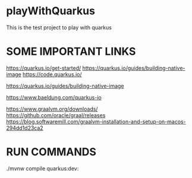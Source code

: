 # playWithQuarkus
This is the test project to play with quarkus

SOME IMPORTANT LINKS
======================
https://quarkus.io/get-started/
https://quarkus.io/guides/building-native-image
https://code.quarkus.io/

https://quarkus.io/guides/building-native-image


https://www.baeldung.com/quarkus-io

https://www.graalvm.org/downloads/
https://github.com/oracle/graal/releases
https://blog.softwaremill.com/graalvm-installation-and-setup-on-macos-294dd1d23ca2


RUN COMMANDS
=============
./mvnw compile quarkus:dev:
